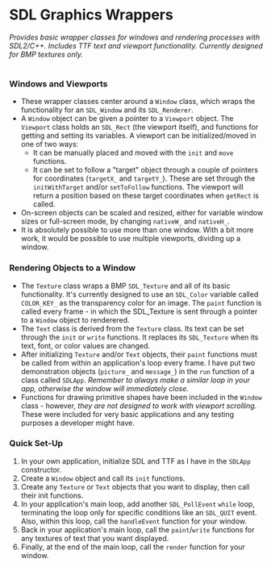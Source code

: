 # SDL Graphics Wrappers
*Provides basic wrapper classes for windows and rendering processes with SDL2/C++. Includes TTF text and viewport functionality.
Currently designed for BMP textures only.*
<br />
<br />
### Windows and Viewports
* These wrapper classes center around a `Window` class, which wraps the functionality for an `SDL_Window` and its `SDL_Renderer`.
* A `Window` object can be given a pointer to a `Viewport` object. The `Viewport` class holds an `SDL_Rect` (the viewport itself),
  and functions for getting and setting its variables. A viewport can be initialized/moved in one of two ways:
  * It can be manually placed and moved with the `init` and `move` functions.
  * It can be set to follow a "target" object through a couple of pointers for coordinates (`targetX_` and `targetY_`). These are
    set through the `initWithTarget` and/or `setToFollow` functions. The viewport will return a position based on these target 
    coordinates when `getRect` is called.
* On-screen objects can be scaled and resized, either for variable window sizes or full-screen mode, by changing `nativeW_` and 
  `nativeH_`.
* It is absolutely possible to use more than one window. With a bit more work, it would be possible to use multiple viewports,
  dividing up a window.
    
### Rendering Objects to a Window
* The `Texture` class wraps a BMP `SDL_Texture` and all of its basic functionality. It's currently designed to use an `SDL_Color`
  variable called `COLOR_KEY_` as the transparency color for an image. The `paint` function is called every frame - in which the
  SDL_Texture is sent through a pointer to a `Window` object to renderered.
* The `Text` class is derived from the `Texture` class. Its text can be set through the `init` or `write` functions. It replaces
  its `SDL_Texture` when its text, font, or color values are changed.
* After initializing `Texture` and/or `Text` objects, their `paint` functions must be called from within an application's loop
  every frame. I have put two demonstration objects (`picture_` and `message_`) in the `run` function of a class called `SDLApp`.
  *Remember to always make a similar loop in your app, otherwise the window will immediately close.*
* Functions for drawing primitive shapes have been included in the `Window` class - however, *they are not designed to work with
  viewport scrolling*. These were included for very basic applications and any testing purposes a developer might have.
  
### Quick Set-Up
1.  In your own application, initialize SDL and TTF as I have in the `SDLApp` constructor.
1.  Create a `Window` object and call its `init` functions.
1.  Create any `Texture` or `Text` objects that you want to display, then call their init functions.
1.  In your application's main loop, add another `SDL_PollEvent` `while` loop, terminating the loop only for specific conditions
    like an `SDL_QUIT` event. Also, within this loop, call the `handleEvent` function for your window.
1.  Back in your application's main loop, call the `paint`/`write` functions for any textures of text that you want displayed.
1.  Finally, at the end of the main loop, call the `render` function for your window.
